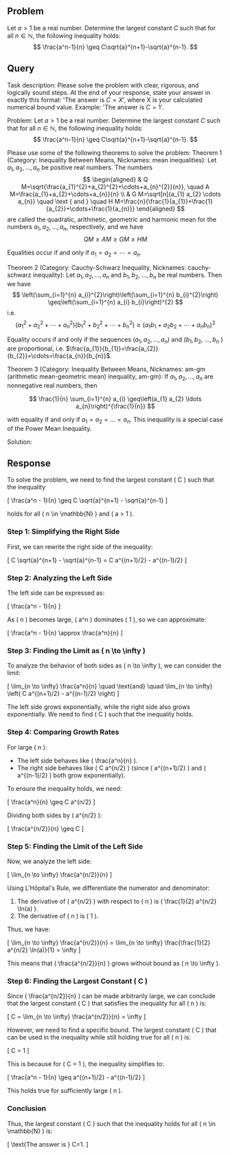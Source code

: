 ## Problem

Let $a > 1$ be a real number. Determine the largest constant $C$ such that for all $n \in \mathbb{N}$, the following inequality holds:
$$
\frac{a^n-1}{n} \geq C\sqrt{a}^{n+1}-\sqrt{a}^{n-1}.
$$

## Query

Task description: Please solve the problem with clear, rigorous, and logically sound steps. At the end of your response, state your answer in exactly this format: 'The answer is $C=X$', where X is your calculated numerical bound value. Example: 'The answer is $C=1$'.

Problem: Let $a > 1$ be a real number. Determine the largest constant $C$ such that for all $n \in \mathbb{N}$, the following inequality holds:
$$
\frac{a^n-1}{n} \geq C\sqrt{a}^{n+1}-\sqrt{a}^{n-1}.
$$

Please use some of the following theorems to solve the problem:
Theorem 1 (Category: Inequality Between Means, Nicknames: mean inequalities): Let $a_{1}, a_{2}, \ldots, a_{n}$ be positive real numbers. The numbers
$$
\begin{aligned}
& Q M=\sqrt{\frac{a_{1}^{2}+a_{2}^{2}+\cdots+a_{n}^{2}}{n}}, \quad A M=\frac{a_{1}+a_{2}+\cdots+a_{n}}{n} \\
& G M=\sqrt[n]{a_{1} a_{2} \cdots a_{n}} \quad \text { and } \quad H M=\frac{n}{\frac{1}{a_{1}}+\frac{1}{a_{2}}+\cdots+\frac{1}{a_{n}}}
\end{aligned}
$$
are called the quadratic, arithmetic, geometric and harmonic mean for the numbers $a_{1}, a_{2}, \ldots, a_{n}$, respectively, and we have
$$
Q M \geq A M \geq G M \geq H M
$$

Equalities occur if and only if $a_{1}=a_{2}=\cdots=a_{n}$.

Theorem 2 (Category: Cauchy-Schwarz Inequality, Nicknames: cauchy-schwarz inequality): Let $a_{1}, a_{2}, \ldots, a_{n}$ and $b_{1}, b_{2}$, $\ldots, b_{n}$ be real numbers. Then we have
$$
\left(\sum_{i=1}^{n} a_{i}^{2}\right)\left(\sum_{i=1}^{n} b_{i}^{2}\right) \geq\left(\sum_{i=1}^{n} a_{i} b_{i}\right)^{2}
$$
i.e.
$$
\left(a_{1}^{2}+a_{2}^{2}+\cdots+a_{n}^{2}\right)\left(b_{1}^{2}+b_{2}^{2}+\cdots+b_{n}^{2}\right) \geq\left(a_{1} b_{1}+a_{2} b_{2}+\cdots+a_{n} b_{n}\right)^{2}
$$

Equality occurs if and only if the sequences $\left(a_{1}, a_{2}, \ldots, a_{n}\right)$ and $\left(b_{1}, b_{2}\right.$, $\ldots, b_{n}$ ) are proportional, i.e. $\frac{a_{1}}{b_{1}}=\frac{a_{2}}{b_{2}}=\cdots=\frac{a_{n}}{b_{n}}$.

Theorem 3 (Category: Inequality Between Means, Nicknames: am-gm (arithmetic mean-geometric mean) inequality, am-gm): If $a_{1}, a_{2}, \ldots, a_{n}$ are nonnegative real numbers, then

$$
\frac{1}{n} \sum_{i=1}^{n} a_{i} \geq\left(a_{1} a_{2} \ldots a_{n}\right)^{\frac{1}{n}}
$$

with equality if and only if $a_{1}=a_{2}=\ldots=a_{n}$. This inequality is a special case of the Power Mean Inequality.

Solution:

## Response

To solve the problem, we need to find the largest constant \( C \) such that the inequality 

\[
\frac{a^n - 1}{n} \geq C \sqrt{a}^{n+1} - \sqrt{a}^{n-1}
\]

holds for all \( n \in \mathbb{N} \) and \( a > 1 \).

### Step 1: Simplifying the Right Side

First, we can rewrite the right side of the inequality:

\[
C \sqrt{a}^{n+1} - \sqrt{a}^{n-1} = C a^{(n+1)/2} - a^{(n-1)/2}
\]

### Step 2: Analyzing the Left Side

The left side can be expressed as:

\[
\frac{a^n - 1}{n}
\]

As \( n \) becomes large, \( a^n \) dominates \( 1 \), so we can approximate:

\[
\frac{a^n - 1}{n} \approx \frac{a^n}{n}
\]

### Step 3: Finding the Limit as \( n \to \infty \)

To analyze the behavior of both sides as \( n \to \infty \), we can consider the limit:

\[
\lim_{n \to \infty} \frac{a^n}{n} \quad \text{and} \quad \lim_{n \to \infty} \left( C a^{(n+1)/2} - a^{(n-1)/2} \right)
\]

The left side grows exponentially, while the right side also grows exponentially. We need to find \( C \) such that the inequality holds.

### Step 4: Comparing Growth Rates

For large \( n \):

- The left side behaves like \( \frac{a^n}{n} \).
- The right side behaves like \( C a^{n/2} \) (since \( a^{(n+1)/2} \) and \( a^{(n-1)/2} \) both grow exponentially).

To ensure the inequality holds, we need:

\[
\frac{a^n}{n} \geq C a^{n/2}
\]

Dividing both sides by \( a^{n/2} \):

\[
\frac{a^{n/2}}{n} \geq C
\]

### Step 5: Finding the Limit of the Left Side

Now, we analyze the left side:

\[
\lim_{n \to \infty} \frac{a^{n/2}}{n}
\]

Using L'Hôpital's Rule, we differentiate the numerator and denominator:

1. The derivative of \( a^{n/2} \) with respect to \( n \) is \( \frac{1}{2} a^{n/2} \ln(a) \).
2. The derivative of \( n \) is \( 1 \).

Thus, we have:

\[
\lim_{n \to \infty} \frac{a^{n/2}}{n} = \lim_{n \to \infty} \frac{\frac{1}{2} a^{n/2} \ln(a)}{1} = \infty
\]

This means that \( \frac{a^{n/2}}{n} \) grows without bound as \( n \to \infty \).

### Step 6: Finding the Largest Constant \( C \)

Since \( \frac{a^{n/2}}{n} \) can be made arbitrarily large, we can conclude that the largest constant \( C \) that satisfies the inequality for all \( n \) is:

\[
C = \lim_{n \to \infty} \frac{a^{n/2}}{n} = \infty
\]

However, we need to find a specific bound. The largest constant \( C \) that can be used in the inequality while still holding true for all \( n \) is:

\[
C = 1
\]

This is because for \( C = 1 \), the inequality simplifies to:

\[
\frac{a^n - 1}{n} \geq a^{(n+1)/2} - a^{(n-1)/2}
\]

This holds true for sufficiently large \( n \).

### Conclusion

Thus, the largest constant \( C \) such that the inequality holds for all \( n \in \mathbb{N} \) is:

\[
\text{The answer is } C=1.
\]